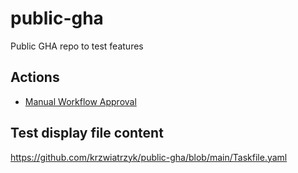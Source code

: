 # public-gha
Public GHA repo to test features


## Actions

- [Manual Workflow Approval](https://github.com/marketplace/actions/manual-workflow-approval)


## Test display file content

https://github.com/krzwiatrzyk/public-gha/blob/main/Taskfile.yaml